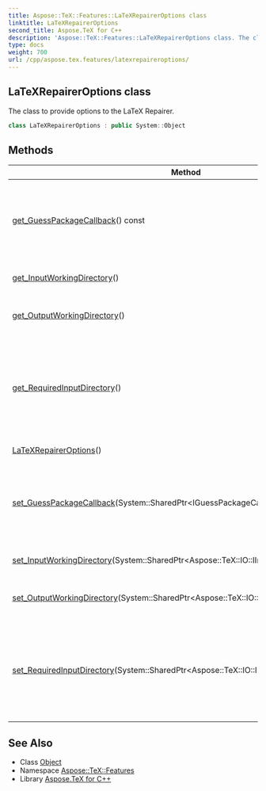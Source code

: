 ```yaml
---
title: Aspose::TeX::Features::LaTeXRepairerOptions class
linktitle: LaTeXRepairerOptions
second_title: Aspose.TeX for C++
description: 'Aspose::TeX::Features::LaTeXRepairerOptions class. The class to provide options to the LaTeX Repairer in C++.'
type: docs
weight: 700
url: /cpp/aspose.tex.features/latexrepaireroptions/
---
```

## LaTeXRepairerOptions class


The class to provide options to the LaTeX Repairer.

```cpp
class LaTeXRepairerOptions : public System::Object
```

## Methods

| Method | Description |
| --- | --- |
| [get_GuessPackageCallback](./get_guesspackagecallback/)() const | Gets/sets the callback to externally guess a required package by command name. |
| [get_InputWorkingDirectory](./get_inputworkingdirectory/)() | Gets/sets input working directory. |
| [get_OutputWorkingDirectory](./get_outputworkingdirectory/)() | Gets/sets output working directory. |
| [get_RequiredInputDirectory](./get_requiredinputdirectory/)() | Gets/sets the directory for the required input, e.g., packages that are beyond [Aspose.TeX](../../aspose.tex/)'s LaTeX support. |
| [LaTeXRepairerOptions](./latexrepaireroptions/)() | Cretes a new instance. |
| [set_GuessPackageCallback](./set_guesspackagecallback/)(System::SharedPtr\<IGuessPackageCallback\>) | Gets/sets the callback to externally guess a required package by command name. |
| [set_InputWorkingDirectory](./set_inputworkingdirectory/)(System::SharedPtr\<Aspose::TeX::IO::IInputWorkingDirectory\>) | Gets/sets input working directory. |
| [set_OutputWorkingDirectory](./set_outputworkingdirectory/)(System::SharedPtr\<Aspose::TeX::IO::IOutputWorkingDirectory\>) | Gets/sets output working directory. |
| [set_RequiredInputDirectory](./set_requiredinputdirectory/)(System::SharedPtr\<Aspose::TeX::IO::IInputWorkingDirectory\>) | Gets/sets the directory for the required input, e.g., packages that are beyond [Aspose.TeX](../../aspose.tex/)'s LaTeX support. |
## See Also

* Class [Object](../../system/object/)
* Namespace [Aspose::TeX::Features](../)
* Library [Aspose.TeX for C++](../../)
